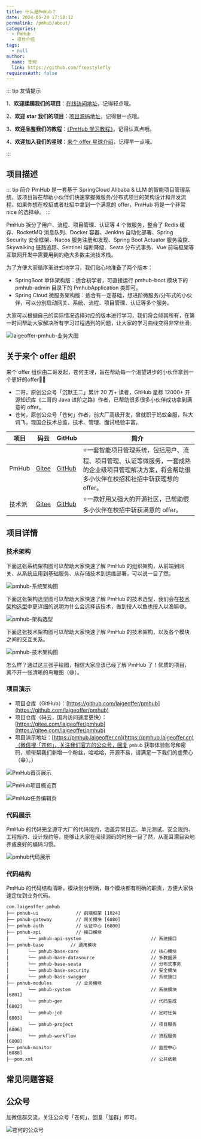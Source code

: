 ```yaml
---
title: 什么是PmHub？
date: 2024-05-20 17:58:12
permalink: /pmhub/about/
categories: 
  - PmHub
  - 项目介绍
tags: 
  - null
author: 
  name: 苍何
  link: https://github.com/freestylefly
requiresAuth: false
---
```


::: tip 友情提示

1、**欢迎蹂躏我们的项目**：[在线访问地址](https://pmhub.laigeoffer.cn/)，记得轻点哦。

2、**欢迎 star 我们的项目**：[项目源码地址](https://github.com/laigeoffer/pmhub)，记得狠一点哦。

3、**欢迎品鉴我们的教程**：[《PmHub 学习教程》](https://laigeoffer.cn/pmhub/learn/)，记得认真点哦。

4、**欢迎加入我们的星球**：[来个 offer 星球介绍](https://laigeoffer.cn/zsxq/)，记得早一点哦。


:::


## 项目描述

::: tip 简介
PmHub 是一套基于 SpringCloud Alibaba & LLM 的智能项目管理系统，该项目旨在帮助小伙伴们快速掌握微服务/分布式项目的架构设计和开发流程。如果你想在校招或者社招中拿到一个满意的 offer，PmHub 将是一个非常 nice 的选择😄。
:::

PmHub 拆分了用户、流程、项目管理、认证等 4 个微服务，整合了 Redis 缓存、RocketMQ 消息队列、Docker 容器、Jenkins 自动化部署、Spring Security 安全框架、Nacos 服务注册和发现、Spring Boot Actuator 服务监控、Skywalking 链路追踪、Sentinel 熔断降级、Seata 分布式事务、Vue 前端框架等互联网开发中需要用到的绝大多数主流技术栈。

为了方便大家循序渐进式地学习，我们贴心地准备了两个版本：

* SpringBoot 单体架构版：适合初学者，可直接运行 pmhub-boot 模块下的 pmhub-admin 目录下的 PmhubApplication 类即可。
* Spring Cloud 微服务架构版：适合有一定基础，想进阶微服务/分布式的小伙伴，可以分别启动网关、系统、流程、项目管理、认证等多个服务。

大家可以根据自己的实际情况选择对应的版本进行学习，我们将会倾其所有，在第一时间帮助大家解决所有学习过程遇到的问题，让大家的学习曲线变得非常丝滑。

![laigeoffer-pmhub-业务大图](https://cdn.tobebetterjavaer.com/stutymore/laigeoffer-pmhub-%E4%B8%9A%E5%8A%A1%E5%A4%A7%E5%9B%BE.png)

## 关于来个 offer 组织

来个 offer 组织由二哥发起，苍何主理，旨在帮助每一个渴望进步的小伙伴拿到一个更好的offer💪🏻

* 二哥，原创公众号「沉默王二」累计 20 万+ 读者，GitHub 星标 12000+ 开源知识库《二哥的 Java 进阶之路》作者，已帮助很多很多小伙伴成功拿到满意的 offer。
* 苍何，原创公众号「苍何」作者，前大厂高级开发，曾就职于蚂蚁金服，科大讯飞，现国企技术总监，技术、管理、面试经验丰富。

项目|码云|GitHub|简介
---|---|---|---
PmHub| [Gitee](https://gitee.com/laigeoffer/pmhub) | [GitHub](https://github.com/laigeoffer/pmhub) | ⭐️一套智能项目管理系统，包括用户、流程、项目管理、认证等微服务，一套成熟的企业级项目管理解决方案，将会帮助很多小伙伴在校招和社招中斩获理想的 offer。
技术派| [Gitee](https://gitee.com/itwanger/paicoding) | [GitHub](https://github.com/itwanger/paicoding) | ⭐️一款好用又强大的开源社区，已帮助很多小伙伴在校招中斩获满意的 offer。


## 项目详情

### 技术架构

下面这张系统架构图可以帮助大家快速了解 PmHub 的组织架构，从前端到网关、从系统应用到基础服务、从存储技术到运维部署，可以说一目了然。

![pmhub-系统架构图](https://cdn.tobebetterjavaer.com/images/README/1711709454988.png)

下面这张架构选型图可以帮助大家快速了解 PmHub 的技术选型，我们会在[技术架构选型](https://laigeoffer.cn/pmhub/tech-architecture/)中更详细的说明为什么会选择该技术，做到授人以鱼也授人以渔嘛😄。

![pmhub-架构选型](https://cdn.tobebetterjavaer.com/stutymore/PmHub%E6%9E%B6%E6%9E%84%E9%80%89%E5%9E%8B.png)

下面这张技术架构图可以帮助大家快速了解 PmHub 的技术架构，以及各个模块之间的交互关系。

![pmhub-技术架构图](https://cdn.tobebetterjavaer.com/stutymore/%E6%8A%80%E6%9C%AF%E6%9E%B6%E6%9E%84%E5%9B%BE.png)

怎么样？通过这三张手绘图，相信大家应该已经了解 PmHub 了！优质的项目，离不开一张清晰的鸟瞰图（😄）。

### 项目演示

- 项目仓库（GitHub）：[https://github.com/laigeoffer/pmhub](https://github.com/laigeoffer/pmhub)
- 项目仓库（码云，国内访问速度更快）：[https://gitee.com/laigeoffer/pmhub](https://gitee.com/laigeoffer/pmhub)
- 项目演示地址：[https://pmhub.laigeoffer.cn](https://pmhub.laigeoffer.cn)（微信搜「苍何」，关注我们官方的公众号，回复 `pmhub` 获取体验账号和密码，顺带帮我们新增一个粉丝，哈哈哈，开源不易，请满足一下我们的虚荣心（😁）。）

![PmHub首页展示](https://cdn.tobebetterjavaer.com/stutymore/20240407163006.png)

![PmHub项目概览页](https://cdn.tobebetterjavaer.com/stutymore/202404071500496.png)

![PmHub任务编辑页](https://cdn.tobebetterjavaer.com/stutymore/20240407163256.png)

### 代码展示

PmHub 的代码完全遵守大厂的代码规约，涵盖异常日志、单元测试、安全规约、工程规约、设计规约等，能够让大家在阅读源码的时候一目了然，从而耳濡目染地养成良好的编码习惯。

![pmhub代码展示](https://cdn.tobebetterjavaer.com/stutymore/20240529152747.png)

### 代码结构

PmHub 的代码结构清晰，模块划分明确，每个模块都有明确的职责，方便大家快速定位到业务代码。

```
com.laigeoffer.pmhub     
├── pmhub-ui              // 前端框架 [1024]
├── pmhub-gateway         // 网关模块 [6880]
├── pmhub-auth            // 认证中心 [6800]
├── pmhub-api             // 接口模块
│       └── pmhub-api-system                          // 系统接口
├── pmhub-base          // 通用模块
│       └── pmhub-base-core                           // 核心模块
│       └── pmhub-base-datasource                     // 多数据源
│       └── pmhub-base-seata                          // 分布式事务
│       └── pmhub-base-security                       // 安全模块
│       └── pmhub-base-swagger                        // 系统接口
├── pmhub-modules         // 业务模块
│       └── pmhub-system                              // 系统模块 [6801]
│       └── pmhub-gen                                 // 代码生成 [6802]
│       └── pmhub-job                                 // 定时任务 [6803]
│       └── pmhub-project                             // 项目服务 [6806]
│       └── pmhub-workflow                            // 流程服务 [6808]
├── pmhub-monitor             						  // 监控中心 [6888]                 
├──pom.xml                                            // 公共依赖
```


## 常见问题答疑

## 公众号

加微信群交流，关注公众号「苍何」，回复「加群」即可。

![苍何的公众号](https://cdn.tobebetterjavaer.com/stutymore/扫码_搜索联合传播样式-标准色版.bmp)
